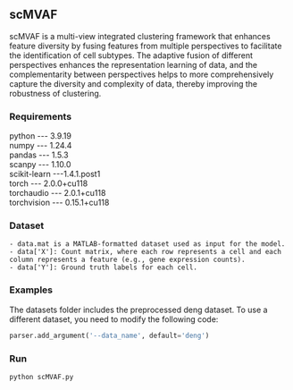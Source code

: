 ## scMVAF
scMVAF is a multi-view integrated clustering framework that enhances feature diversity by fusing features from multiple perspectives to facilitate the identification of cell subtypes. The adaptive fusion of different perspectives enhances the representation learning of data, and the complementarity between perspectives helps to more comprehensively capture the diversity and complexity of data, thereby improving the robustness of clustering.

### Requirements

python \--- 3.9.19 <br>
numpy \--- 1.24.4 <br>
pandas \--- 1.5.3 <br>
scanpy \--- 1.10.0 <br>
scikit-learn ---1.4.1.post1 <br>
torch \--- 2.0.0+cu118 <br>
torchaudio \--- 2.0.1+cu118 <br>
torchvision \--- 0.15.1+cu118 <br>

### Dataset

```
- data.mat is a MATLAB-formatted dataset used as input for the model.
- data['X']: Count matrix, where each row represents a cell and each column represents a feature (e.g., gene expression counts).
- data['Y']: Ground truth labels for each cell.
```

### Examples

The datasets folder includes the preprocessed deng dataset. To use a different dataset, you need to modify the following code:

```python
parser.add_argument('--data_name', default='deng')
```

### Run

```
python scMVAF.py
```

